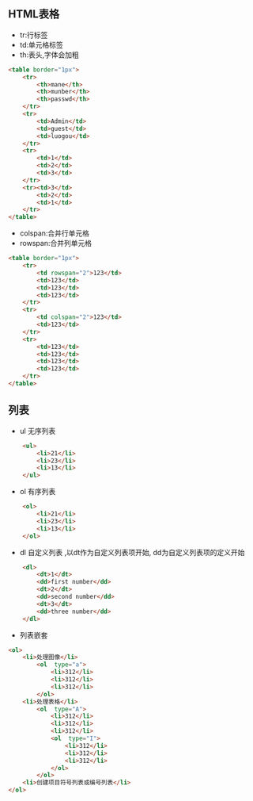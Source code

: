 ## HTML表格

* tr:行标签
* td:单元格标签
* th:表头,字体会加粗
```html
<table border="1px">
    <tr>
        <th>mane</th>
        <th>munber</th>
        <th>passwd</th>
    </tr>
    <tr>
        <td>Admin</td>
        <td>guest</td>
        <td>luogou</td>
    </tr>
    <tr>
        <td>1</td>
        <td>2</td>
        <td>3</td>
    </tr>
    <tr><td>3</td>
        <td>2</td>
        <td>1</td>
    </tr>
</table>
```

* colspan:合并行单元格
* rowspan:合并列单元格
```html
<table border="1px">
    <tr>
        <td rowspan="2">123</td>
        <td>123</td>
        <td>123</td>
        <td>123</td>
    </tr>
    <tr>
        <td colspan="2">123</td>
        <td>123</td>
    </tr>
    <tr>
        <td>123</td>
        <td>123</td>
        <td>123</td>
        <td>123</td>
    </tr>
</table>

```

## 列表

* ul 无序列表
```html
    <ul>
        <li>21</li>
        <li>23</li>
        <li>13</li>
    </ul>
```

* ol 有序列表
```html
    <ol>
        <li>21</li>
        <li>23</li>
        <li>13</li>
    </ol>
```

* dl 自定义列表 ,以dt作为自定义列表项开始, dd为自定义列表项的定义开始
```html
    <dl>
        <dt>1</dt>
        <dd>first number</dd>
        <dt>2</dt>
        <dd>second number</dd>
        <dt>3</dt>
        <dd>three number</dd>
    </dl>
```

* 列表嵌套
```html
<ol>
	<li>处理图像</li>
		<ol  type="a">
			<li>312</li>
			<li>312</li>
			<li>312</li>
		</ol>
	<li>处理表格</li>
		<ol  type="A">
			<li>312</li>
			<li>312</li>
			<li>312</li>
			<ol  type="I">
				<li>312</li>
				<li>312</li>
				<li>312</li>
			</ol>
		</ol>
	<li>创建项目符号列表或编号列表</li>
</ol>
```